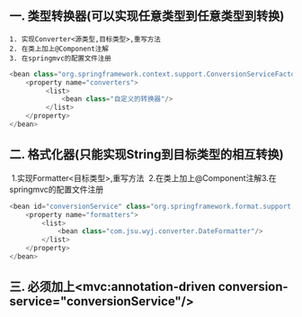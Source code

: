 ## 一. 类型转换器(可以实现任意类型到任意类型到转换)

	1. 实现Converter<源类型,目标类型>,重写方法
 	2. 在类上加上@Component注解
 	3. 在springmvc的配置文件注册

```java
<bean class="org.springframework.context.support.ConversionServiceFactoryBean">
    <property name="converters">
         <list>
             <bean class="自定义的转换器"/>
         </list>
    </property>
</bean>
```


## 二. 格式化器(只能实现String到目标类型的相互转换)

​	1.实现Formatter<目标类型>,重写方法
​	2.在类上加上@Component注解
​	3.在springmvc的配置文件注册

```java
<bean id="conversionService" class="org.springframework.format.support.FormattingConversionServiceFactoryBean">
    <property name="formatters">
        <list>
            <bean class="com.jsu.wyj.converter.DateFormatter"/>
        </list>
    </property>
</bean>
```



## 三. 必须加上<mvc:annotation-driven conversion-service="conversionService"/>